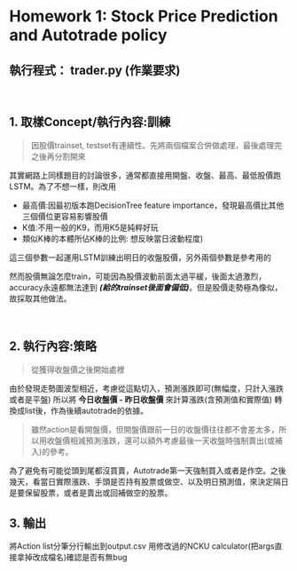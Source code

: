  # **Homework 1: Stock Price Prediction and Autotrade policy**
 ## **執行程式： trader.py (作業要求)**
<br />

 ## 1. 取樣Concept/執行內容:訓練

>因股價trainset, testset有連續性。先將兩個檔案合併做處理，最後處理完之後再分割開來

    
  其實網路上同樣題目的討論很多，通常都直接用開盤、收盤、最高、最低股價跑LSTM。為了不想一樣，則改用 
  * 最高價:因最初版本跑DecisionTree feature importance，發現最高價比其他三個價位更容易影響股價
  * K值:不用一般的K9，而用K5是純粹好玩
  * 類似K棒的本體所佔K棒的比例: 想反映當日波動程度)

  這三個參數一起運用LSTM訓練出明日的收盤股價，另外兩個參數是參考用的
  
  然而股價無論怎麼train，可能因為股價波動前面太過平緩，後面太過激烈，accuracy永遠都無法達到 ***(給的trainset後面會偏低)***。但是股價走勢極為像似，故採取其他做法。 

<br />

 
 ## 2. 執行內容:策略
>從獲得收盤價之後開始處裡

由於發現走勢圖波型相近，考慮從這點切入，預測漲跌即可(無幅度，只計入漲跌或者是平盤)
所以將 **今日收盤價 - 昨日收盤價** 來計算漲跌(含預測值和實際值)
轉換成list後，作為後續autotrade的依據。

>雖然action是看開盤價，但開盤價跟前一日的收盤價往往都不會差太多，所以用收盤價相減預測漲跌，還可以額外考慮最後一天收盤時強制賣出(或補入)的參考。

為了避免有可能從頭到尾都沒買賣，Autotrade第一天強制買入或者是作空。之後幾天，看當日實際漲跌、手頭是否持有股票或做空、以及明日預測值，來決定隔日是要保留股票，或者是賣出或回補做空的股票。


 ## 3. 輸出
將Action list分筆分行輸出到output.csv
用修改過的NCKU calculator(把args直接拿掉改成檔名)確認是否有無bug
